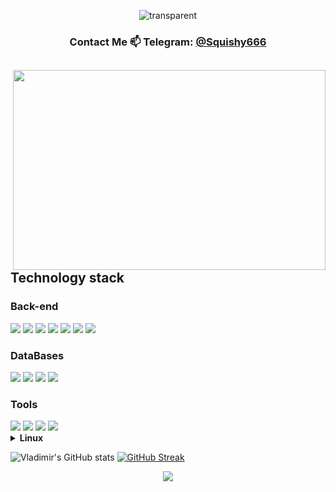 <div align="center">

![transparent](https://capsule-render.vercel.app/api?type=transparent&fontColor=703ee5&text=Hey,+I'm+Vladimir&height=150&fontSize=60&desc=Python+Developer&descAlignY=75&descAlign=60)
</div>
<!-- [![Typing SVG](https://readme-typing-svg.herokuapp.com/?color=624e81&size=35&center=true&vCenter=true&width=1000&lines=Hey👋;I'm+Vladimir;Backend+Developer)](https://git.io/typing-svg) -->

<div align="center">

  
<h3>Contact Me 📫  Telegram: <a href="https://telegram.me/Squishy666">@Squishy666</a></h3>
</div>


<div align="">
<img align="right" height=320 width=500 src='https://camo.githubusercontent.com/5ddf73ad3a205111cf8c686f687fc216c2946a75005718c8da5b837ad9de78c9/68747470733a2f2f7468756d62732e6766796361742e636f6d2f4576696c4e657874446576696c666973682d736d616c6c2e676966'>
<h2>Technology stack</h2>

<h3>Back-end</h3>

<img src="https://img.shields.io/badge/-Python-black?style=for-the-badge&logo=Python">
<img src="https://img.shields.io/badge/django-%23092E20.svg?style=for-the-badge&logo=django&logoColor=white">
<img src="https://img.shields.io/badge/-DRF-red?style=for-the-badge&logo=Django">
<img src="https://img.shields.io/badge/-FastAPI-%2300C7B7?style=for-the-badge&logo=FastAPI">
<img src="https://img.shields.io/badge/-Flask-gray?style=for-the-badge&logo=Flask">
<img src="https://img.shields.io/badge/-Celery-%2300C7B7?style=for-the-badge&logo=Celery">
 <img src="https://img.shields.io/badge/-Aiogram-blue?style=for-the-badge&logo=Aiogram">


<h3>DataBases</h3>
<img src="https://img.shields.io/badge/-Postgresql-%232c3e50?style=for-the-badge&logo=Postgresql">
<img src="https://img.shields.io/badge/-MSSQL-gray?style=for-the-badge&logo=Microsoft SQL Server">
<img src="https://img.shields.io/badge/-Redis-orange?style=for-the-badge&logo=Redis">
<img src="https://img.shields.io/badge/-Mongo-brown?style=for-the-badge&logo=Mongodb">

<h3>Tools</h3>
<img src="https://img.shields.io/badge/-Github-181717?style=for-the-badge&logo=Github">
<img src="https://img.shields.io/badge/-GitLab-FCA121?style=for-the-badge&logo=gitlab">
<img src="https://img.shields.io/badge/-Git-black?style=for-the-badge&logo=Git">

<img src="https://img.shields.io/badge/-Docker-46a2f1?style=for-the-badge&logo=docker&logoColor=white">
<details>
<summary><b>Linux</b></summary>
<img src="https://img.shields.io/badge/-Linux-black?style=for-the-badge&logo=Linux">
<img src="https://img.shields.io/badge/-Kali-black?style=for-the-badge&logo=Kali Linux">
<img src="https://img.shields.io/badge/-Ubuntu-black?style=for-the-badge&logo=Ubuntu">
<img src="https://img.shields.io/badge/-Debian-black?style=for-the-badge&logo=Debian">
 </details>	
 <div align="">

![Vladimir's GitHub stats](https://github-readme-stats.vercel.app/api?username=justlike420&theme=jolly&show_icons=true&hide_border=true)
[![GitHub Streak](https://streak-stats.demolab.com?user=JustLike420&theme=jolly&hide_border=true&card_width=467)](https://git.io/streak-stats)
</div>
<div align="center">

![](https://profile-counter.glitch.me/%7BJustLike420%7D/count.svg)
 </div>
